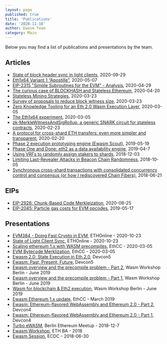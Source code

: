```yaml
---
layout: page
published: true
title: 'Publications'
date: '2020-11-18'
author: Ewasm Team
category: Main
---
```


Below you may find a list of publications and presentations by the team.

## Articles

* [State of block header sync in light clients](https://ethresear.ch/t/state-of-block-header-sync-in-light-clients/8047), 2020-09-29
* [Eth1x64 Variant 1 “Apostille”](https://ethresear.ch/t/eth1x64-variant-1-apostille/7365), 2020-05-07
* [EIP-2315 "Simple Subroutines for the EVM" - Analysis](https://ethereum-magicians.org/t/eip-2315-simple-subroutines-for-the-evm-analysis/4229), 2020-04-29
* [The curious case of BLOCKHASH and Stateless Ethereum](https://ethresear.ch/t/the-curious-case-of-blockhash-and-stateless-ethereum/7304), 2020-04-20
* [Stateless Mining Strategies](https://ethresear.ch/t/stateless-mining-strategies/7172), 2020-03-23
* [Survey of proposals to reduce block witness size](https://ethresear.ch/t/survey-of-proposals-to-reduce-block-witness-size/7173), 2020-03-23
* [Zero Knowledge Tooling for an Eth 2.0 Wasm Execution Layer](https://ethresear.ch/t/zero-knowledge-tooling-for-an-eth-2-0-wasm-execution-layer/7080), 2020-03-05
* [The Eth1x64 experiment](https://ethresear.ch/t/the-eth1x64-experiment/7195), 2020-03-05
* [zk-MerkleWitnessAndSigRollup, a generic SNARK circuit for stateless contracts](https://ethresear.ch/t/zk-merklewitnessandsigrollup-a-generic-snark-circuit-for-stateless-contracts/7011), 2020-02-23
* [A protocol for cross-shard ETH transfers: even more simpler and transparent](https://ethresear.ch/t/a-protocol-for-cross-shard-eth-transfers-even-more-simpler-and-transparent/6996), 2020-02-20
* [Phase 2 execution prototyping engine (Ewasm Scout)](https://ethresear.ch/t/phase-2-execution-prototyping-engine-ewasm-scout/5509), 2019-05-19
* [Phase One and Done: eth2 as a data availability engine](https://ethresear.ch/t/phase-one-and-done-eth2-as-a-data-availability-engine/5269), 2019-04-7
* [Using VRFs to randomly assign stakers to shards](https://ethresear.ch/t/using-vrfs-to-randomly-assign-stakers-to-shards/4451), 2018-12-03
* [Limiting Last-Revealer Attacks in Beacon Chain Randomness](https://ethresear.ch/t/limiting-last-revealer-attacks-in-beacon-chain-randomness/3705), 2018-10-05
* [Synchronous cross-shard transactions with consolidated concurrency control and consensus (or how I rediscovered Chain Fibers)](https://ethresear.ch/t/synchronous-cross-shard-transactions-with-consolidated-concurrency-control-and-consensus-or-how-i-rediscovered-chain-fibers/2318), 2018-06-21

## EIPs

* [EIP-2926: Chunk-Based Code Merkleization](https://eips.ethereum.org/EIPS/eip-2926), 2020-08-25
* [EIP-2045: Particle gas costs for EVM opcodes](https://eips.ethereum.org/EIPS/eip-2045), 2019-05-17

## Presentations

* [EVM384 - Doing Fast Crypto in EVM](https://www.youtube.com/watch?v=vlrLl1r66GU), ETHOnline - 2020-10-23
* [State of Light Client Sync](https://www.youtube.com/watch?v=OXMINRtWWhI), ETHOnline - 2020-10-23
* [Scaling ethereum 1.x with WASM precompiles](https://www.youtube.com/watch?v=nDHM6Ukign8), EthCC - 2020-03-05
* [EVM Bytecode Merklization](https://www.youtube.com/watch?v=d4CqECZjmKo), EthCC - 2020-03-05
* [Ewasm 2.0: State Execution in Eth 2.0](https://www.youtube.com/watch?v=LXMGyHFmTr8), Devcon5
* [Ewasm: Past, Present, Future](https://www.youtube.com/watch?v=aoaJIaq_fF8), Devcon5
* [Ewasm overview and the precompile problem - Part 2](https://www.youtube.com/watch?v=a9hbycBMr_A), Wasm Workshop Berlin - June 2019
* [Ewasm overview and the precompile problem - Part 1](https://www.youtube.com/watch?v=YW6hszjjMqo), Wasm Workshop Berlin - June 2019
* [Wasm for blockchain & Eth2 execution](https://www.youtube.com/watch?v=XxMTGi4gDfE), Wasm Workshop Berlin - June 2019
* [Ewasm Ethereum 1.x update](https://www.youtube.com/watch?v=BEgXRjr5Yao), EthCC - March 2019
* [Ewasm: Ethereum-flavored WebAssembly and Ethereum 2.0 - Part 2](https://www.youtube.com/watch?v=W4T4Q_SUQt0), Devcon4
* [Ewasm: Ethereum-flavored WebAssembly and Ethereum 2.0 - Part 1](https://www.youtube.com/watch?v=LXMGyHFmTr8), Devcon4
* [Turbo eWASM](https://www.youtube.com/watch?v=V1mDCx_gpZk), Berlin Ethereum Meetup - 2018-12-7
* [Ewasm Workshop](https://www.youtube.com/watch?v=qDzrbj7dtyU), ETH BA - 2018
* [Ewasm Session](https://www.youtube.com/watch?v=2eISBAbT3GM), ECDC - 2018-06-30
